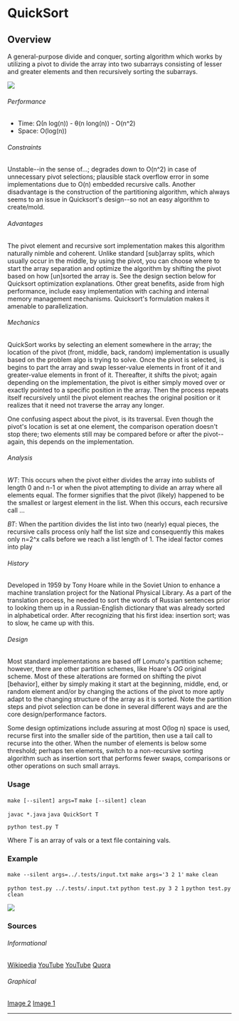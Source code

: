 # QuickSort

Overview
---
A general-purpose divide and conquer, sorting algorithm which works by utilizing a 
pivot to divide the array into two subarrays consisting of lesser and greater 
elements and then recursively sorting the subarrays.

![][a]

###### Performance
* Time: Ω(n log(n)) - θ(n long(n)) - O(n^2)
* Space: O(log(n))

###### Constraints
Unstable--in the sense of...; degrades down to O(n^2) in case of unnecessary pivot
selections; plausible stack overflow error in some implementations due to O(n) 
embedded recursive calls. Another disadvantage is the construction of the 
partitioning algorithm, which always seems to an issue in Quicksort's 
design--so not an easy algorithm to create/mold.

###### Advantages
The pivot element and recursive sort implementation makes this algorithm naturally 
nimble and coherent. Unlike standard [sub]array splits, which usually occur in the 
middle, by using the pivot, you can choose where to start the array separation and 
optimize the algorithm by shifting the pivot based on how [un]sorted the array is. 
See the design section below for Quicksort optimization explanations. Other great 
benefits, aside from high performance, include easy implementation with caching 
and internal memory management mechanisms. Quicksort's formulation makes it 
amenable to parallelization.

###### Mechanics
QuickSort works by selecting an element somewhere in the array; the location of 
the pivot (front, middle, back, random) implementation is usually based on the 
problem algo is trying to solve. Once the pivot is selected, is begins to part 
the array and swap lesser-value elements in front of it and greater-value 
elements in front of it. Thereafter, it shifts the pivot; again depending 
on the implementation, the pivot is either simply moved over or exactly 
pointed to a specific position in the array. Then the process repeats 
itself recursively until the pivot element reaches the original 
position or it realizes that it need not traverse the array any 
longer. 


One confusing aspect about the pivot, is its traversal. Even though the pivot's 
location is set at one element, the comparison operation doesn't stop there; 
two elements still may be compared before or after the pivot--again, this 
depends on the implementation.

###### Analysis
_WT_:
  This occurs when the pivot either divides the array into sublists of length 0 
  and n-1 or when the pivot attempting to divide an array where all elements
  equal. The former signifies that the pivot (likely) happened to be the 
  smallest or largest element in the list. When this occurs, each 
  recursive call ...

_BT_:
  When the partition divides the list into two (nearly) equal pieces, the 
  recursive calls process only half the list size and consequently this 
  makes only n=2^x calls before we reach a list length of 1. The ideal 
  factor comes into play 

###### History
Developed in 1959 by Tony Hoare while in the Soviet Union to enhance a machine 
translation project for the National Physical Library. As a part of the 
translation process, he needed to sort the words of Russian sentences 
prior to looking them up in a Russian-English dictionary that was 
already sorted in alphabetical order. After recognizing that his 
first idea: insertion sort; was to slow, he came up with this.

###### Design
Most standard implementations are based off Lomuto's partition scheme; however, 
there are other partition schemes, like Hoare's _OG_ original scheme. Most of 
these alterations are formed on shifting the pivot [behavior], either by 
simply making it start at the beginning, middle, end, or random element 
and/or by changing the actions of the pivot to more aptly adapt to the 
changing structure of the array as it is sorted. Note the partition 
steps and pivot selection can be done in several different ways and 
are the core design/performance factors.

Some design optimizations include assuring at most O(log n) space is used, 
recurse first into the smaller side of the partition, then use a tail call 
to recurse into the other. When the number of elements is below some 
threshold; perhaps ten elements, switch to a non-recursive sorting 
algorithm such as insertion sort that performs fewer swaps, 
comparisons or other operations on such small arrays.

### Usage

`make [--silent] args=T`
`make [--silent] clean`

`javac *.java`
`java QuickSort T`

`python test.py T`

Where _T_ is an array of vals or a text file containing vals. 


### Example
`make --silent args=../.tests/input.txt`
`make args='3 2 1'`
`make clean`

`python test.py ../.tests/.input.txt`
`python test.py 3 2 1`
`python test.py clean`

![][b]

### Sources

###### Informational
[Wikipedia](https://en.wikipedia.org/wiki/Quicksort)
[YouTube](https://youtu.be/XE4VP_8Y0BU)
[YouTube](https://youtu.be/SLauY6PpjW4)
[Quora](http://qr.ae/TbcAbE)

###### Graphical
[Image 2](https://commons.wikimedia.org/wiki/File:Sorting_quicksort_anim.gif)
[Image 1](https://commons.wikimedia.org/wiki/File:Quicksort-example.gif)

--------------------------------------------------------------------------------
[a]: ./.res/img1.gif
[b]: ./.res/img2.gif
